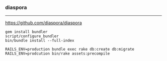 ### diaspora
---
https://github.com/diaspora/diaspora

```
gem install bundler
script/configure_bundler
bin/bundle install --full-index

RAILS_ENV=production bundle exec rake db:create db:migrate
RAILS_ENV=prodcution bin/rake assets:precompile


```

```
```

```
```
